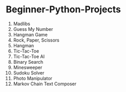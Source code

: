 # Beginner-Python-Projects

 1. Madlibs
 2. Guess My Number
 3. Hangman Game
 4. Rock, Paper, Scissors
 5. Hangman
 6. Tic-Tac-Toe
 7. Tic-Tac-Toe AI
 8. Binary Search
 9. Minesweeper
10. Sudoku Solver
11. Photo Manipulator
12. Markov Chain Text Composer
